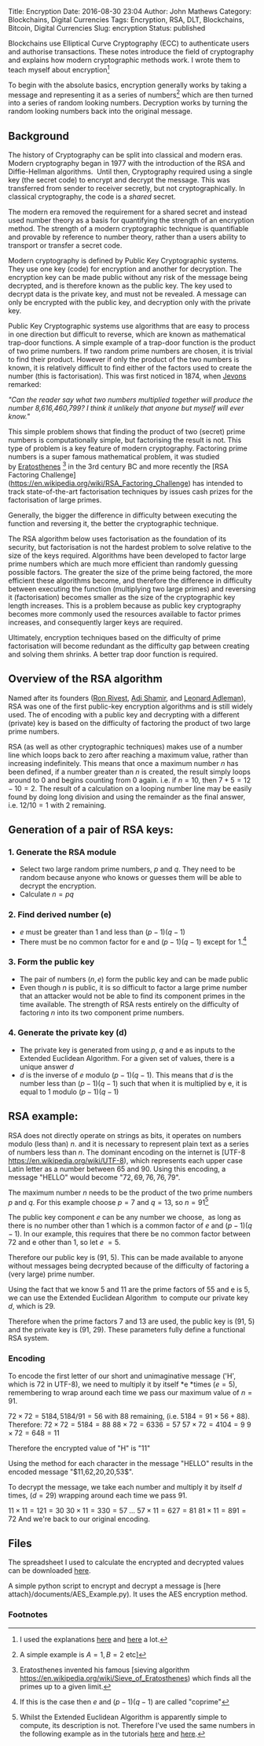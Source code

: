 Title: Encryption
Date: 2016-08-30 23:04
Author: John Mathews
Category: Blockchains, Digital Currencies
Tags: Encryption, RSA, DLT, Blockchains, Bitcoin, Digital Currencies
Slug: encryption
Status: published

Blockchains use Elliptical Curve Cryptography (ECC) to authenticate users and authorise transactions. These notes introduce the field of cryptography and explains how modern cryptographic methods work. I wrote them to teach myself about encryption[^1] 

To begin with the absolute basics, encryption generally works by taking a message and representing it as a series of numbers[^2] which are then turned into a series of random looking numbers. Decryption works by turning the random looking numbers back into the original message.

## Background
The history of Cryptography can be split into classical and modern eras. Modern cryptography began in 1977 with the introduction of the RSA and Diffie-Hellman algorithms.  Until then, Cryptography required using a single key (the secret code) to encrypt and decrypt the message. This was transferred from sender to receiver secretly, but not cryptographically. In classical cryptography, the code is a *shared*
secret.

The modern era removed the requirement for a shared secret and instead used number theory as a basis for quantifying the strength of an encryption method. The strength of a modern cryptographic technique is quantifiable and provable by reference to number theory, rather than a users ability to transport or transfer a secret code.

Modern cryptography is defined by Public Key Cryptographic systems. They use one key (code) for encryption and another for decryption. The encryption key can be made public without any risk of the message being decrypted, and is therefore known as the public key. The key used to decrypt data is the private key, and must not be revealed. A message can only be encrypted with the public key, and decryption only with the private key.

Public Key Cryptographic systems use algorithms that are easy to process in one direction but difficult to reverse, which are known as mathematical trap-door functions. A simple example of a trap-door function is the product of two prime numbers. If two random prime numbers are chosen, it is trivial to find their product. However if only the product of the two numbers is known, it is relatively difficult to find either of the factors used to create the number (this is factorisation). This was first noticed in 1874, when [Jevons](https://en.wikipedia.org/wiki/William_Stanley_Jevons#Jevons.27_number) remarked:

*"Can the reader say what two numbers multiplied together will produce the number 8,616,460,799? I think it unlikely that anyone but myself will ever know."*

This simple problem shows that finding the product of two (secret) prime numbers is computationally simple, but factorising the result is not. This type of problem is a key feature of modern cryptography. Factoring prime numbers is a super famous mathematical problem, it was studied by [Eratosthenes](https://en.wikipedia.org/wiki/Eratosthenes) [^3] in the 3rd century BC and more recently the [RSA Factoring Challenge] (https://en.wikipedia.org/wiki/RSA_Factoring_Challenge) has intended to track state-of-the-art factorisation techniques by issues cash prizes for the factorisation of large primes.

Generally, the bigger the difference in difficulty between executing the function and reversing it, the better the cryptographic technique.

The RSA algorithm below uses factorisation as the foundation of its security, but factorisation is not the hardest problem to solve relative to the size of the keys required. Algorithms have been developed to factor large prime numbers which are much more efficient than randomly guessing possible factors. The greater the size of the prime being factored, the more efficient these algorithms become, and therefore the difference in difficulty between executing the function (multiplying two large primes) and reversing it (factorisation) becomes smaller as the size of the cryptographic key length increases. This is a problem because as public key cryptography becomes more commonly used the resources available to factor primes increases, and consequently larger keys are required.

Ultimately, encryption techniques based on the difficulty of prime factorisation will become redundant as the difficulty gap between creating and solving them shrinks. A better trap door function is required.

## Overview of the RSA algorithm
Named after its founders ([Ron Rivest](https://en.wikipedia.org/wiki/Ron_Rivest "Ron Rivest"), [Adi Shamir](https://en.wikipedia.org/wiki/Adi_Shamir "Adi Shamir"), and [Leonard Adleman](https://en.wikipedia.org/wiki/Leonard_Adleman "Leonard ")), RSA was one of the first public-key encryption algorithms and is still widely used. The of encoding with a public key and decrypting with a different (private) key is based on the difficulty of factoring the product of two large prime numbers.

RSA (as well as other cryptographic techniques) makes use of a number line which loops back to zero after reaching a maximum value, rather than increasing indefinitely. This means that once a maximum number $n$ has been defined, if a number greater than $n$ is created, the result simply loops around to 0 and begins counting from 0 again. i.e. if $n = 10$, then $7 + 5 = 12 - 10 = 2$. The result of a calculation on a looping number line may be easily found by doing long division and using the remainder as the final answer, i.e. $12 / 10 = 1$ with $2$ remaining.

## Generation of a pair of RSA keys:
### 1. Generate the RSA module

- Select two large random prime numbers, $p$ and $q$. They need to be random because anyone who knows or guesses them will be able to decrypt the encryption.
- Calculate $n = pq$

### 2. Find derived number (e)
- *e* must be greater than 1 and less than $( p - 1)( q - 1)$
- There must be no common factor for e and $( p - 1)( q - 1)$ except for 1.[^5] 

### 3. Form the public key
- The pair of numbers $(n, e)$ form the public key and can be made public
- Even though $n$ is public, it is so difficult to factor a large prime number that an attacker would not be able to find its component primes in the time available. The strength of RSA rests entirely on the difficulty of factoring $n$ into its two component prime numbers.

### 4. Generate the private key (d)
- The private key is generated from using $p$, $q$ and e as inputs to the Extended Euclidean Algorithm. For a given set of values, there is a unique answer $d$
- $d$ is the inverse of $e$ modulo $( p - 1)( q - 1 )$. This means that $d$ is the number less than $( p - 1 ) ( q - 1 )$ such that when it is multiplied by e, it is equal to $1$ modulo $( p - 1 ) ( q - 1 )$

## RSA example:
RSA does not directly operate on strings as bits, it operates on numbers modulo (less than) $n$. and it is necessary to represent plain text as a series of numbers less than $n$. The dominant encoding on the internet is [UTF-8 https://en.wikipedia.org/wiki/UTF-8), which represents each upper case Latin letter as a number between 65 and 90. Using this encoding, a message "HELLO" would become "$72, 69, 76, 76, 79$".

The maximum number $n$ needs to be the product of the two prime numbers $p$ and $q$. For this example choose $p = 7$ and $q = 13$, so $n  = 91$[^4]

The public key component *e* can be any number we choose,  as long as there is no number other than 1 which is a common factor of *e* and $( p - 1 ) ( q - 1 )$. In our
example, this requires that there be no common factor between 72 and e other than 1, so let *e* $= 5$.

Therefore our public key is (91, 5). This can be made available to anyone without messages being decrypted because of the difficulty of factoring a (very large) prime number.

Using the fact that we know 5 and 11 are the prime factors of 55 and e is 5, we can use the Extended Euclidean Algorithm  to compute our private key $d$, which is 29.

Therefore when the prime factors 7 and 13 are used, the public key is (91, 5) and the private key is (91, 29). These parameters fully define a functional RSA system.

### Encoding
To encode the first letter of our short and unimaginative message ('H', which is $72$ in UTF-8), we need to multiply it by itself *e *times ($e = 5$), remembering to wrap around each time we pass our maximum value of $n = 91$.

$72 \times 72 = 5184, 5184 / 91 = 56$ with $88$ remaining, (i.e. $5184 = 91 \times 56 + 88$). Therefore:
$72 \times 72 = 5184 = 88$
$88 \times 72 = 6336 = 57$
$57 \times 72 = 4104 = 9$
$9 \times 72 = 648 = 11$

Therefore the encrypted value of "H" is "$11$"

Using the method for each character in the message "HELLO" results in the encoded message "\$11,62,20,20,53\$".

To decrypt the message, we take each number and multiply it by itself $d$ times, ($d=29$) wrapping around each time we pass $91$.

$11 \times 11 = 121 = 30$
$30 \times 11 = 330 = 57$
...
$57 \times 11 = 627 = 81$
$81 \times 11 = 891 = 72$
And we're back to our original encoding.

## Files
The spreadsheet I used to calculate the encrypted and decrypted values can be downloaded [here]({attach}/documents/RSA-Example.xlsx).

A simple python script to encrypt and decrypt a message is [here attach}/documents/AES_Example.py). It uses the AES encryption method.

### Footnotes
[^5]: If this is the case then $e$ and $( p - 1) ( q - 1 )$ are called "coprime"
[^1]: I used the explanations [here](http://www.tutorialspoint.com/cryptography/public_key_encryption.htm) and [here](https://blog.cloudflare.com/a-relatively-easy-to-understand-primer-on-elliptic-curve-cryptography/) a lot.
[^2]: A simple example is $A=1, B=2$ etc]
[^3]: Eratosthenes invented his famous [sieving algorithm https://en.wikipedia.org/wiki/Sieve_of_Eratosthenes) which finds all the primes up to a given limit.
[^4]: Whilst the Extended Euclidean Algorithm is apparently simple to compute, its description is not. Therefore I've used the same numbers in the following example as in the tutorials [here](http://www.tutorialspoint.com/cryptography/public_key_encryption.htm) and [here](http://arstechnica.com/security/2013/10/a-relatively-easy-to-understand-primer-on-elliptic-curve-cryptography/).

